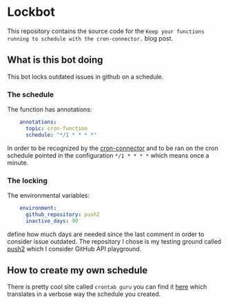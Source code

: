 # Lockbot

This repository contains the source code for the `Keep your functions running to schedule with the cron-connector.` blog post.

## What is this bot doing

This bot locks outdated issues in github on a schedule.

### The schedule

The function has annotations:

```yaml
    annotations:
      topic: cron-function
      schedule: "*/1 * * * *"
```

In order to be recognized by the [cron-connector](https://github.com/openfaas-incubator/cron-connector) and to be ran on the cron schedule pointed in the configuration `*/1 * * * *` which means once a minute.

### The locking

The environmental variables:

```yaml
    environment:
      github_repository: push2
      inactive_days: 90
```

define how much days are needed since the last comment in order to consider issue outdated. The repository I chose is my testing ground called [push2](https://github.com/martindekov/push2) which I consider GitHub API playground.

## How to create my own schedule

There is pretty cool site called `crontab guru` you can find it [here](https://crontab.guru/) which translates in a verbose way the schedule you created.
